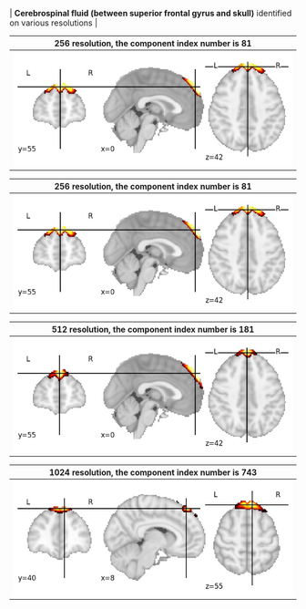 


| **Cerebrospinal fluid (between superior frontal gyrus and skull)** identified on various resolutions |

| 256 resolution, the component index number is 81|  
|:---:|  
| ![Component 256](../256/final/81.jpg "From component 256: Cerebrospinal fluid (between superior frontal gyrus and skull)") |

| 256 resolution, the component index number is 81|  
|:---:|  
| ![Component 256](../256/final/81.jpg "From component 256: Cerebrospinal fluid (between superior frontal gyrus and skull)") |

| 512 resolution, the component index number is 181|  
|:---:|  
| ![Component 512](../512/final/181.jpg "From component 512: Cerebrospinal fluid (between superior frontal gyrus and skull)") |

| 1024 resolution, the component index number is 743|  
|:---:|  
| ![Component 1024](../1024/final/743.jpg "From component 1024: Cerebrospinal fluid (between superior frontal gyrus and skull)") |